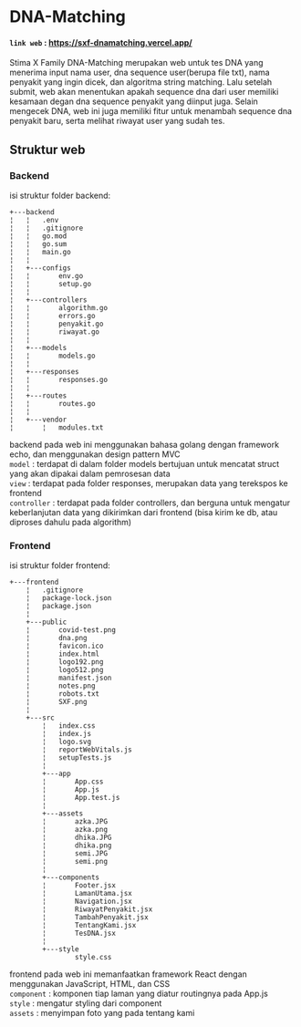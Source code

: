 # DNA-Matching 
#### `link web` :  https://sxf-dnamatching.vercel.app/
Stima X Family DNA-Matching merupakan web untuk tes DNA yang menerima input nama user, dna sequence user(berupa file txt), nama penyakit yang ingin dicek, dan algoritma string matching. Lalu setelah submit, web akan menentukan apakah sequence dna dari user memiliki kesamaan degan dna sequence penyakit yang diinput juga. Selain mengecek DNA, web ini juga memiliki fitur untuk menambah sequence dna penyakit baru, serta melihat riwayat user yang sudah tes.

## Struktur web
### Backend

isi struktur folder backend:
```
+---backend
¦   ¦   .env
¦   ¦   .gitignore
¦   ¦   go.mod
¦   ¦   go.sum
¦   ¦   main.go
¦   ¦   
¦   +---configs
¦   ¦       env.go
¦   ¦       setup.go
¦   ¦       
¦   +---controllers
¦   ¦       algorithm.go
¦   ¦       errors.go
¦   ¦       penyakit.go
¦   ¦       riwayat.go
¦   ¦       
¦   +---models
¦   ¦       models.go
¦   ¦       
¦   +---responses
¦   ¦       responses.go
¦   ¦       
¦   +---routes
¦   ¦       routes.go
¦   ¦       
¦   +---vendor
¦       ¦   modules.txt

```
backend pada web ini menggunakan bahasa golang dengan framework echo, dan menggunakan design pattern MVC \
`model` : terdapat di dalam folder models bertujuan untuk mencatat struct yang akan dipakai dalam pemrosesan data\
`view` : terdapat pada folder responses, merupakan data yang terekspos ke frontend\
`controller` : terdapat pada folder controllers, dan berguna untuk mengatur keberlanjutan data yang dikirimkan dari frontend (bisa kirim ke db, atau diproses dahulu pada algorithm)

### Frontend
isi struktur folder frontend:
```
+---frontend
    ¦   .gitignore
    ¦   package-lock.json
    ¦   package.json
    ¦           
    +---public
    ¦       covid-test.png
    ¦       dna.png
    ¦       favicon.ico
    ¦       index.html
    ¦       logo192.png
    ¦       logo512.png
    ¦       manifest.json
    ¦       notes.png
    ¦       robots.txt
    ¦       SXF.png
    ¦       
    +---src
        ¦   index.css
        ¦   index.js
        ¦   logo.svg
        ¦   reportWebVitals.js
        ¦   setupTests.js
        ¦   
        +---app
        ¦       App.css
        ¦       App.js
        ¦       App.test.js
        ¦       
        +---assets
        ¦       azka.JPG
        ¦       azka.png
        ¦       dhika.JPG
        ¦       dhika.png
        ¦       semi.JPG
        ¦       semi.png
        ¦       
        +---components
        ¦       Footer.jsx
        ¦       LamanUtama.jsx
        ¦       Navigation.jsx
        ¦       RiwayatPenyakit.jsx
        ¦       TambahPenyakit.jsx
        ¦       TentangKami.jsx
        ¦       TesDNA.jsx
        ¦       
        +---style
                style.css

```
frontend pada web ini memanfaatkan framework React dengan menggunakan JavaScript, HTML, dan CSS\
`component` : komponen tiap laman yang diatur routingnya pada App.js\
`style` : mengatur styling dari component\
`assets` : menyimpan foto yang pada tentang kami
